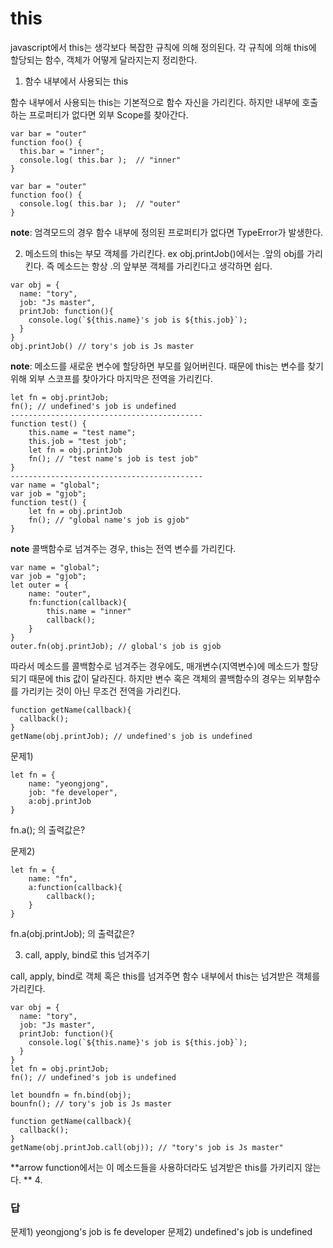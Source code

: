 # this
javascript에서 this는 생각보다 복잡한 규칙에 의해 정의된다. 각 규칙에 의해 this에 할당되는 함수, 객체가 어떻게 달라지는지 정리한다.

1. 함수 내부에서 사용되는 this

함수 내부에서 사용되는 this는 기본적으로 함수 자신을 가리킨다. 하지만 내부에 호출하는 프로퍼티가 없다면 외부 Scope를 찾아간다.
```
var bar = "outer"
function foo() {
  this.bar = "inner";
  console.log( this.bar );  // "inner"
}
```
```
var bar = "outer"
function foo() {
  console.log( this.bar );  // "outer"
}
```

**note**: 엄격모드의 경우 함수 내부에 정의된 프로퍼티가 없다면 TypeError가 발생한다.

2. 메소드의 this는 부모 객체를 가리킨다. ex obj.printJob()에서는 .앞의 obj를 가리킨다. 즉 메소드는 항상 .의 앞부분 객체를 가리킨다고 생각하면 쉽다.
```
var obj = {
  name: "tory", 
  job: "Js master",
  printJob: function(){
    console.log(`${this.name}'s job is ${this.job}`);
  }
}
obj.printJob() // tory's job is Js master
```
**note**: 메소드를 새로운 변수에 할당하면 부모를 잃어버린다. 때문에 this는 변수를 찾기위해 외부 스코프를 찾아가다 마지막은 전역을 가리킨다.
```
let fn = obj.printJob;
fn(); // undefined's job is undefined
-------------------------------------------
function test() {
    this.name = "test name";
    this.job = "test job";
    let fn = obj.printJob
    fn(); // "test name's job is test job"
}
-------------------------------------------
var name = "global";
var job = "gjob";
function test() {
    let fn = obj.printJob
    fn(); // "global name's job is gjob"
}
```
**note** 콜백함수로 넘겨주는 경우, this는 전역 변수를 가리킨다.
```
var name = "global";
var job = "gjob";
let outer = {
    name: "outer",
    fn:function(callback){
        this.name = "inner"
        callback();
    }
}
outer.fn(obj.printJob); // global's job is gjob

```

따라서 메소드를 콜백함수로 넘겨주는 경우에도, 매개변수(지역변수)에 메소드가 할당되기 때문에 this 값이 달라진다.
하지만 변수 혹은 객체의 콜백함수의 경우는 외부함수를 가리키는 것이 아닌 무조건 전역을 가리킨다.
```
function getName(callback){
  callback();
}
getName(obj.printJob); // undefined's job is undefined
```
문제1)
```
let fn = {
    name: "yeongjong",
    job: "fe developer",
    a:obj.printJob
}
```
fn.a(); 의 출력값은?

문제2)
```
let fn = {
    name: "fn",
    a:function(callback){
        callback();
    }
}
```
fn.a(obj.printJob); 의 출력값은?

3. call, apply, bind로 this 넘겨주기

call, apply, bind로 객체 혹은 this를 넘겨주면 함수 내부에서 this는 넘겨받은 객체를 가리킨다.
```
var obj = {
  name: "tory", 
  job: "Js master",
  printJob: function(){
    console.log(`${this.name}'s job is ${this.job}`);
  }
}
let fn = obj.printJob;
fn(); // undefined's job is undefined

let boundfn = fn.bind(obj);
bounfn(); // tory's job is Js master

function getName(callback){
  callback();
}
getName(obj.printJob.call(obj)); // "tory's job is Js master"
```
**arrow function에서는 이 메소드들을 사용하더라도 넘겨받은 this를 가키리지 않는다. **
4. 


### 답
문제1) yeongjong's job is fe developer
문제2) undefined's job is undefined
